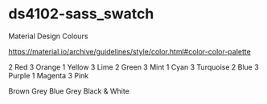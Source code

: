 # ds4102-sass_swatch
 Material Design Colours

https://material.io/archive/guidelines/style/color.html#color-color-palette



2 Red
3 Orange
1 Yellow
3 Lime
2 Green
3 Mint
1 Cyan
3 Turquoise
2 Blue
3 Purple
1 Magenta
3 Pink

Brown
Grey
Blue Grey
Black & White